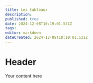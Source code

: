 ```yaml
---
title: Les tableaux
description: 
published: true
date: 2024-12-08T10:19:01.531Z
tags: 
editor: markdown
dateCreated: 2024-12-08T10:19:01.531Z
---
```


# Header
Your content here